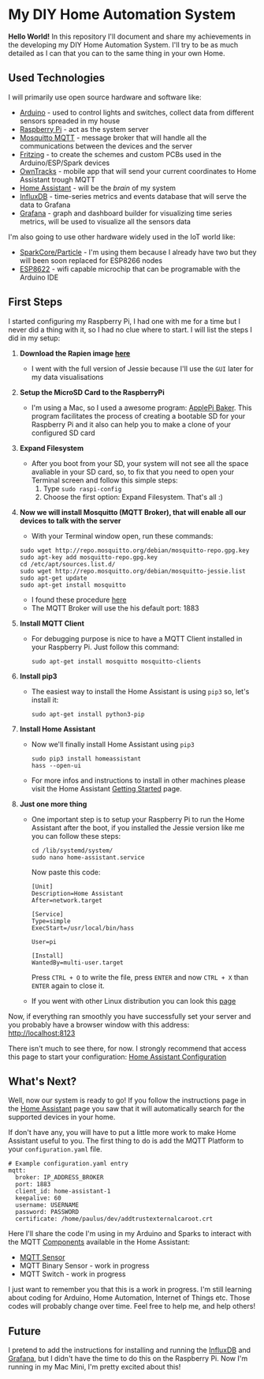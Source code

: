 # My DIY Home Automation System

**Hello World!** In this repository I'll document and share my achievements in the developing my DIY Home Automation System. I'll try to be as much detailed as I can that you can to the same thing in your own Home.

## Used Technologies

I will primarily use open source hardware and software like:

* [Arduino](https://www.arduino.cc) - used to control lights and switches, collect data from different sensors spreaded in my house
* [Raspberry Pi](https://www.raspberrypi.org) - act as the system server
* [Mosquitto MQTT](http://mosquitto.org) - message broker that will handle all the communications between the devices and the server
* [Fritzing](http://fritzing.org/home/) - to create the schemes and custom PCBs used in the Arduino/ESP/Spark devices
* [OwnTracks](http://owntracks.org) - mobile app that will send your current coordinates to Home Assistant trough MQTT
* [Home Assistant](https://home-assistant.io) - will be the *brain* of my system
* [InfluxDB](https://influxdb.com) - time-series metrics and events database that will serve the data to Grafana
* [Grafana](http://grafana.org) - graph and dashboard builder for visualizing time series metrics, will be used to visualize all the sensors data

I'm also going to use other hardware widely used in the IoT world like:

* [SparkCore/Particle](https://www.particle.io) - I'm using them because I already have two but they will been soon replaced for ESP8266 nodes
* [ESP8622](http://www.esp8266.com) - wifi capable microchip that can be programable with the Arduino IDE

## First Steps

I started configuring my Raspberry Pi, I had one with me for a time but I never did a thing with it, so I had no clue where to start. I will list the steps I did in my setup:

1. **Download the Rapien image [here](https://www.raspberrypi.org/downloads/raspbian/)**

	- I went with the full version of Jessie because I'll use the ```GUI``` later for my data visualisations		
	 
2. **Setup the MicroSD Card to the RaspberryPi**

	- I'm using a Mac, so I used a awesome program: [ApplePi Baker](http://www.tweaking4all.com/hardware/raspberry-pi/macosx-apple-pi-baker/). This program facilitates the process of creating a bootable SD for your Raspberry Pi and it also can help you to make a clone of your configured SD card
	 
3. **Expand Filesystem**

	- After you boot from your SD, your system will not see all the space avaliable in your SD card, so, to fix that you need to open your Terminal screen and follow this simple steps:
		1. Type ```sudo raspi-config```
		2. Choose the first option: Expand Filesystem. That's all :) 

4. **Now we will install Mosquitto (MQTT Broker), that will enable all our devices to talk with the server**
	- With your Terminal window open, run these commands:

	 ```
	 sudo wget http://repo.mosquitto.org/debian/mosquitto-repo.gpg.key
	 sudo apt-key add mosquitto-repo.gpg.key
	 cd /etc/apt/sources.list.d/
	 sudo wget http://repo.mosquitto.org/debian/mosquitto-jessie.list
	 sudo apt-get update
	 sudo apt-get install mosquitto
	 
	 ```
	- I found these procedure [here](http://mosquitto.org/2013/01/mosquitto-debian-repository/)
	- The MQTT Broker will use the his default port: 1883

5. **Install MQTT Client**

	- For debugging purpose is nice to have a MQTT Client installed in your Raspberry Pi. Just follow this command:

		```
		sudo apt-get install mosquitto mosquitto-clients
		```

6. **Install pip3**

	- The easiest way to install the Home Assistant is using ```pip3``` so, let's install it:

		```
		sudo apt-get install python3-pip
		```
		
7. **Install Home Assistant**

	- Now we'll finally install Home Assistant using ```pip3``` 
		
		```
		sudo pip3 install homeassistant
		hass --open-ui
		```
	- For more infos and instructions to install in other machines please visit the Home Assistant [Getting Started](https://home-assistant.io/getting-started/) page.

8. **Just one more thing**

	- One important step is to setup your Raspberry Pi to run the Home Assistant after the boot, if you installed the Jessie version like me you can follow these steps:
	
		```
		cd /lib/systemd/system/
		sudo nano home-assistant.service
		```
		
		Now paste this code:
		
		```
		[Unit]
		Description=Home Assistant
		After=network.target
		
		[Service]
		Type=simple
		ExecStart=/usr/local/bin/hass
		
		User=pi
		
		[Install]
		WantedBy=multi-user.target

		```
		
		Press ```CTRL + O``` to write the file, press ```ENTER``` and now ```CTRL + X```  than ```ENTER``` again to close it.
		
	- If you went with other Linux distribution you can look this [page](https://home-assistant.io/getting-started/autostart/)
	
		
Now, if everything ran smoothly you have successfully set your server and you probably have a browser window with this address: [http://localhost:8123](http://localhost:8123)

There isn't much to see there, for now. I strongly recommend that access this page to start your configuration: [Home Assistant Configuration](https://home-assistant.io/getting-started/configuration/)

## What's Next?

Well, now our system is ready to go! If you follow the instructions page in the [Home Assistant](https://home-assistant.io/getting-started/configuration/) page you saw that it will automatically search for the supported devices in your home.

If don't have any, you will have to put a little more work to make Home Assistant useful to you. The first thing to do is add the MQTT Platform to your ```configuration.yaml``` file.

```
# Example configuration.yaml entry
mqtt:
  broker: IP_ADDRESS_BROKER
  port: 1883
  client_id: home-assistant-1
  keepalive: 60
  username: USERNAME
  password: PASSWORD
  certificate: /home/paulus/dev/addtrustexternalcaroot.crt
```

Here I'll share the code I'm using in my Arduino and Sparks to interact with the MQTT [Components](https://home-assistant.io/components/#all) available in the Home Assistant:

* [MQTT Sensor]()
* MQTT Binary Sensor - work in progress
* MQTT Switch - work in progress

I just want to remember you that this is a work in progress. I'm still learning about coding for Arduino, Home Automation, Internet of Things etc. Those codes will probably change over time. Feel free to help me, and help others!

## Future

I pretend to add the instructions for installing and running the [InfluxDB](https://influxdb.com) and [Grafana](http://grafana.org), but I didn't have the time to do this on the Raspberry Pi. Now I'm running in my Mac Mini, I'm pretty excited about this!

